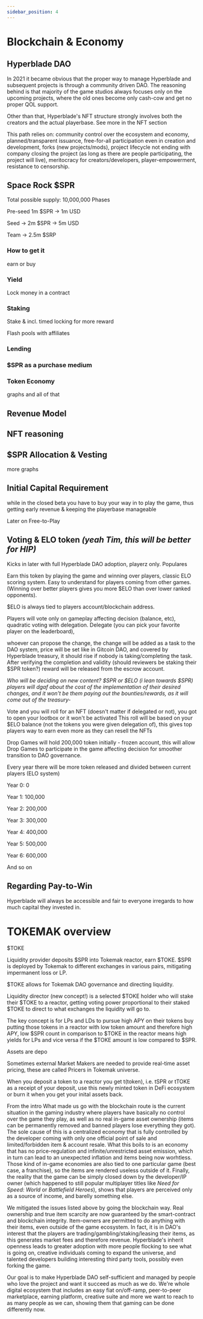 ```yaml
---
sidebar_position: 4
---
```


<!-- **Blockchain & Economy** \
HyperBlade DAO; player ownership; $SPR - how to earn; what to do w it - yield/staking pool/lending, buying shit, token economy, voting; ELO token; Reasoning NFT; revenue model (include burning tokens); allocation & vesting; capital required to play (initially) -->

# Blockchain & Economy

## Hyperblade DAO

In 2021 it became obvious that the proper way to manage Hyperblade and subsequent projects is through a community driven DAO. The reasoning behind is that majority of the game studios always focuses only on the upcoming projects, where the old ones become only cash-cow and get no proper QOL support.

Other than that, Hyperblade's NFT structure strongly involves both the creators and the actual playerbase. See more in the NFT section

This path relies on: community control over the ecosystem and economy, planned/transparent issuance, free-for-all participation even in creation and development, forks (new projects/mods), project lifecycle not ending with company closing the project (as long as there are people participating, the project will live), meritocracy for creators/developers, player-empowerment, resistance to censorship.

## Space Rock $SPR

Total possible supply: 10,000,000
Phases

Pre-seed 1m $SPR -> 1m USD

Seed -> 2m $SPR -> 5m USD

Team -> 2.5m $SRP

### How to get it

earn or buy

### Yield

Lock money in a contract

### Staking

Stake & incl. timed locking for more reward

Flash pools with affiliates

### Lending

### $SPR as a purchase medium

### Token Economy

graphs and all of that

## Revenue Model

## NFT reasoning

## $SPR Allocation & Vesting

more graphs

## Initial Capital Requirement

while in the closed beta you have to buy your way in to play the game, thus getting early revenue & keeping the playerbase manageable

Later on Free-to-Play

## Voting & ELO token _(yeah Tim, this will be better for HIP)_

Kicks in later with full Hyperblade DAO adoption, playerz only. Populares

Earn this token by playing the game and winning over players, classic ELO scoring system. Easy to understand for players coming from other games. (Winning over better players gives you more $ELO than over lower ranked opponents).

$ELO is always tied to players account/blockchain address.

Players will vote only on gameplay affecting decision (balance, etc), quadratic voting with delegation. Delegate (you can pick your favorite player on the leaderboard),

whoever can propose the change, the change will be added as a task to the DAO system, price will be set like in Gitcoin DAO, and covered by Hyperblade treasury, it should rise if nobody is taking/completing the task. After verifying the completion and validity (should reviewers be staking their $SPR token?) reward will be released from the escrow account.

_Who will be deciding on new content? $SPR or $ELO (i lean towards $SPR) players will dgaf about the cost of the implementation of their desired changes, and it won't be them paying out the bounties/rewards, as it will come out of the treasury-_

Vote and you will roll for an NFT (doesn't matter if delegated or not), you got to open your lootbox or it won't be activated
This roll will be based on your $ELO balance (not the tokens you were given delegation of), this gives top players way to earn even more as they can resell the NFTs

Drop Games will hold 200,000 token initially - frozen account, this will allow Drop Games to participate in the game affecting decision for smoother transition to DAO governance.

Every year there will be more token released and divided between current players (ELO system)

Year 0: 0

Year 1: 100,000

Year 2: 200,000

Year 3: 300,000

Year 4: 400,000

Year 5: 500,000

Year 6: 600,000

And so on

## Regarding Pay-to-Win

Hyperblade will always be accessible and fair to everyone irregards to how much capital they invested in.

# TOKEMAK overview

$TOKE

Liquidity provider deposits $SPR into Tokemak reactor, earn $TOKE. $SPR is deployed by Tokemak to different exchanges in various pairs, mitigating impermanent loss or LP.

$TOKE allows for Tokemak DAO governance and directing liquidity.

Liquidity director (new concept!) is a selected $TOKE holder who will stake their $TOKE to a reactor, getting voting power proportional to their staked $TOKE to direct to what exchanges the liquidity will go to.

The key concept is for LPs and LDs to pursue high APY on their tokens buy putting those tokens in a reactor with low token amount and therefore high APY, low $SPR count in comparison to $TOKE in the reactor means high yields for LPs and vice versa if the $TOKE amount is low compared to $SPR.

Assets are depo

Sometimes external Market Makers are needed to provide real-time asset pricing, these are called Pricers in Tokemak universe.

When you deposit a token to a reactor you get t(token), i.e. tSPR or tTOKE as a receipt of your deposit, use this newly minted token in DeFi ecosystem or burn it when you get your inital assets back.

From the intro
What made us go with the blockchain route is the current situation in the gaming industry where players have basically no control over the game they play, as well as no real in-game asset ownership (items can be permanently removed and banned players lose everything they got). The sole cause of this is a centralized economy that is fully controlled by the developer coming with only one official point of sale and limited/forbidden item & account resale. What this boils to is an economy that has no price-regulation and infinite/unrestricted asset emission, which in turn can lead to an unexpected inflation and items being now worhtless. Those kind of in-game economies are also tied to one particular game (best case, a franchise), so the items are rendered useless outside of it. Finally, the reality that the game can be simply closed down by the developer/IP owner (which happened to still popular multiplayer titles like _Need for Speed: World_ or _Battlefield Heroes_), shows that players are perceived only as a source of income, and barelly something else.

We mitigated the issues listed above by going the blockchain way. Real ownership and true item scarcity are now guaranteed by the smart-contract and blockchain integrity. Item-owners are permitted to do anything with their items, even outside of the game ecosystem. In fact, it is in DAO's interest that the players are trading/gambling/staking/leasing their items, as this generates market fees and therefore revenue. Hyperblade's inherit openness leads to greater adoption with more people flocking to see what is going on, creative individuals coming to expand the universe, and talented developers building interesting third party tools, possibly even forking the game.

Our goal is to make Hyperblade DAO self-sufficient and managed by people who love the project and want it succeed as much as we do. We're whole digital ecosystem that includes an easy fiat on/off-ramp, peer-to-peer marketplace, earning platform, creative suite and more we want to reach to as many people as we can, showing them that gaming can be done differently now.
